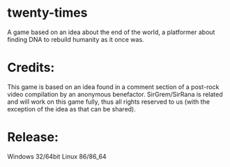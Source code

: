 # twenty-times
A game based on an idea about the end of the world, a platformer about finding DNA to rebuild humanity as it once was.

# Credits:
This game is based on an idea found in a comment section of a post-rock video compilation by an anonymous benefactor. SirGrem/SirRana is related and will work on this game fully, thus all rights reserved to us (with the exception of the idea as that can be shared).

# Release:
Windows 32/64bit
Linux 86/86_64
